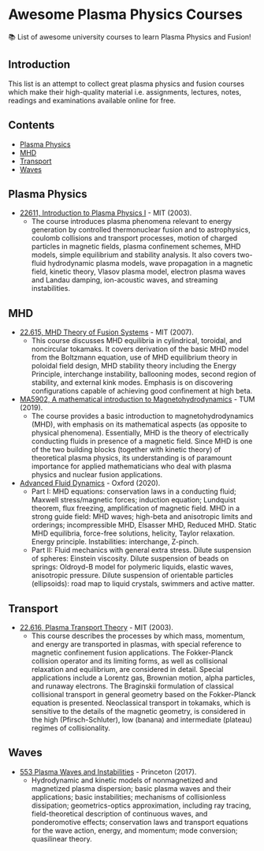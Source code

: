 # Awesome Plasma Physics Courses
:books: List of awesome university courses to learn Plasma Physics and Fusion!

## Introduction

This list is an attempt to collect great plasma physics and fusion courses which make their high-quality material i.e. assignments, lectures, notes, readings and examinations available online for free.

## Contents

- [Plasma Physics](#plasma-physics)
- [MHD](#mhd)
- [Transport](#transport)
- [Waves](#waves)

## Plasma Physics

- [22611, Introduction to Plasma Physics I](https://ocw.mit.edu/courses/nuclear-engineering/22-611j-introduction-to-plasma-physics-i-fall-2003/index.htm) - MIT (2003).
	- The course introduces plasma phenomena relevant to energy generation by controlled thermonuclear fusion and to astrophysics, coulomb collisions and transport processes, motion of charged particles in magnetic fields, plasma confinement schemes, MHD models, simple equilibrium and stability analysis. It also covers two-fluid hydrodynamic plasma models, wave propagation in a magnetic field, kinetic theory, Vlasov plasma model, electron plasma waves and Landau damping, ion-acoustic waves, and streaming instabilities.

## MHD

- [22.615, MHD Theory of Fusion Systems](https://ocw.mit.edu/courses/nuclear-engineering/22-615-mhd-theory-of-fusion-systems-spring-2007/) - MIT (2007).
	- This course discusses MHD equilibria in cylindrical, toroidal, and noncircular tokamaks. It covers derivation of the basic MHD model from the Boltzmann equation, use of MHD equilibrium theory in poloidal field design, MHD stability theory including the Energy Principle, interchange instability, ballooning modes, second region of stability, and external kink modes. Emphasis is on discovering configurations capable of achieving good confinement at high beta.
- [MA5902, A mathematical introduction to Magnetohydrodynamics](https://www-m16.ma.tum.de/Allgemeines/MHD19) - TUM (2019).
	- The course provides a basic introduction to magnetohydrodynamics (MHD), with emphasis on its mathematical aspects (as opposite to physical phenomena). Essentially, MHD is the theory of electrically conducting fluids in presence of a magnetic field. Since MHD is one of the two building blocks (together with kinetic theory) of theoretical plasma physics, its understanding is of paramount importance for applied mathematicians who deal with plasma physics and nuclear fusion applications.
- [Advanced Fluid Dynamics](http://www-thphys.physics.ox.ac.uk/people/AlexanderSchekochihin/AdvFD/) - Oxford (2020).
	- Part I: MHD equations: conservation laws in a conducting fluid; Maxwell stress/magnetic forces; induction equation; Lundquist theorem, flux freezing, amplification of magnetic field. MHD in a strong guide field: MHD waves; high-beta and anisotropic limits and orderings; incompressible MHD, Elsasser MHD, Reduced MHD. Static MHD equilibria, force-free solutions, helicity, Taylor relaxation. Energy principle. Instabilities: interchange, Z-pinch.
	- Part II: Fluid mechanics with general extra stress. Dilute suspension of spheres: Einstein viscosity. Dilute suspension of beads on springs: Oldroyd-B model for polymeric liquids, elastic waves, anisotropic pressure. Dilute suspension of orientable particles (ellipsoids): road map to liquid crystals, swimmers and active matter.

## Transport

- [22.616, Plasma Transport Theory](https://ocw.mit.edu/courses/nuclear-engineering/22-616-plasma-transport-theory-fall-2003/) - MIT (2003).
	- This course describes the processes by which mass, momentum, and energy are transported in plasmas, with special reference to magnetic confinement fusion applications. The Fokker-Planck collision operator and its limiting forms, as well as collisional relaxation and equilibrium, are considered in detail. Special applications include a Lorentz gas, Brownian motion, alpha particles, and runaway electrons. The Braginskii formulation of classical collisional transport in general geometry based on the Fokker-Planck equation is presented. Neoclassical transport in tokamaks, which is sensitive to the details of the magnetic geometry, is considered in the high (Pfirsch-Schluter), low (banana) and intermediate (plateau) regimes of collisionality.

## Waves

- [553 Plasma Waves and Instabilities](http://www.princeton.edu/~idodin/ast.htm) - Princeton (2017).
	- Hydrodynamic and kinetic models of nonmagnetized and magnetized plasma dispersion; basic plasma waves and their applications; basic instabilities; mechanisms of collisionless dissipation; geometrics-optics approximation, including ray tracing, field-theoretical description of continuous waves, and ponderomotive effects; conservation laws and transport equations for the wave action, energy, and momentum; mode conversion; quasilinear theory.
